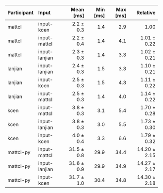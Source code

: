 | Participant | Input | Mean [ms] | Min [ms] | Max [ms] | Relative |
|:---|:---|---:|---:|---:|---:|
| mattcl | input-kcen | 2.2 ± 0.3 | 1.4 | 2.9 | 1.00 |
| mattcl | input-mattcl | 2.2 ± 0.4 | 1.4 | 4.1 | 1.01 ± 0.22 |
| mattcl | input-lanjian | 2.3 ± 0.3 | 1.4 | 3.3 | 1.02 ± 0.21 |
| lanjian | input-lanjian | 2.4 ± 0.3 | 1.5 | 3.3 | 1.10 ± 0.21 |
| lanjian | input-kcen | 2.5 ± 0.3 | 1.5 | 4.3 | 1.11 ± 0.22 |
| lanjian | input-mattcl | 2.5 ± 0.3 | 1.4 | 4.0 | 1.14 ± 0.22 |
| kcen | input-mattcl | 3.8 ± 0.3 | 3.1 | 5.4 | 1.70 ± 0.28 |
| kcen | input-lanjian | 3.8 ± 0.3 | 3.0 | 5.5 | 1.73 ± 0.30 |
| kcen | input-kcen | 4.0 ± 0.4 | 3.3 | 6.6 | 1.79 ± 0.32 |
| mattcl-py | input-mattcl | 31.5 ± 0.8 | 29.9 | 34.4 | 14.20 ± 2.15 |
| mattcl-py | input-lanjian | 31.6 ± 0.9 | 29.9 | 34.9 | 14.27 ± 2.17 |
| mattcl-py | input-kcen | 31.7 ± 1.0 | 30.4 | 34.8 | 14.30 ± 2.18 |
